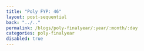 ```yaml
---
title: "Poly FYP: 46"
layout: post-sequential
back: "../.."
permalink: /blogs/poly-finalyear/:year/:month/:day
categories: poly-finalyear
disabled: true
---
```

